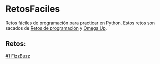 # RetosFaciles
Retos fáciles de programación para practicar en Python. Estos retos son sacados de [Retos de programación](https://retosdeprogramacion.com/) y [Omega Up](https://omegaup.com/).

## Retos:

[#1 FizzBuzz](https://github.com/KevinCerdaa/RetosFaciles/blob/0ef39ee8263e051ff96e0d82a993920e543d1db0/Reto_1.py)
